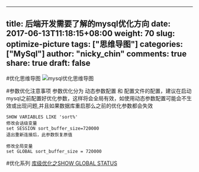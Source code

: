 
---
title: 后端开发需要了解的mysql优化方向
date: 2017-06-13T11:18:15+08:00
weight: 70
slug: optimize-picture
tags: ["思维导图"]
categories: ["MySql"]
author: "nicky_chin"
comments: true
share: true
draft: false
---


#优化思维导图
![mysql优化思维导图](https://upload-images.jianshu.io/upload_images/10175660-dbeb71ebc3ad751b.jpg?imageMogr2/auto-orient/strip%7CimageView2/2/w/1240)

#参数优化注意事项
参数优化分为 动态参数配置 和 配置文件的配置，建议在启动mysql之前配置好优化参数，这样将会全局有效，如使用动态参数配置可能会不生效或出现问题,并且如果数据库重启那么之前的优化参数都会失效
```
SHOW VARIABLES LIKE 'sort%'
修改会话级变量
set SESSION sort_buffer_size=720000
退出重新连接后，此参数恢复原值

修改全局变量 
set GLOBAL sort_buffer_size = 720000
```
#优化系列
[库级优化之SHOW GLOBAL STATUS](https://www.jianshu.com/p/bfc8aaa0b9f4)
